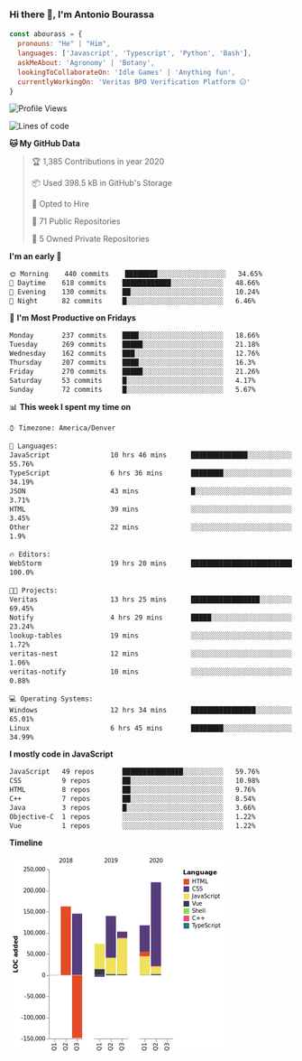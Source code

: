 ### Hi there 👋, I'm Antonio Bourassa

```javascript
const abourass = {
  pronouns: "He" | "Him",
  languages: ['Javascript', 'Typescript', 'Python', 'Bash'],
  askMeAbout: 'Agronomy' | 'Botany',
  lookingToCollaborateOn: 'Idle Games' | 'Anything fun',
  currentlyWorkingOn: 'Veritas BPO Verification Platform 😑'
}
```

<!--START_SECTION:waka-->
![Profile Views](http://img.shields.io/badge/Profile%20Views-14-blue)

![Lines of code](https://img.shields.io/badge/From%20Hello%20World%20I've%20written-9.0%20million%20Lines%20of%20code-blue)

**🐱 My GitHub Data** 

> 🏆 1,385 Contributions in year 2020
 > 
> 📦 Used 398.5 kB in GitHub's Storage 
 > 
> 💼 Opted to Hire
 > 
> 📜 71 Public Repositories 
 > 
> 🔑 5 Owned Private Repositories 

**I'm an early 🐤** 

```text
🌞 Morning    440 commits    ████████░░░░░░░░░░░░░░░░░   34.65% 
🌆 Daytime    618 commits    ████████████░░░░░░░░░░░░░   48.66% 
🌃 Evening    130 commits    ██░░░░░░░░░░░░░░░░░░░░░░░   10.24% 
🌙 Night      82 commits     █░░░░░░░░░░░░░░░░░░░░░░░░   6.46%

```
📅 **I'm Most Productive on Fridays** 

```text
Monday       237 commits    ████░░░░░░░░░░░░░░░░░░░░░   18.66% 
Tuesday      269 commits    █████░░░░░░░░░░░░░░░░░░░░   21.18% 
Wednesday    162 commits    ███░░░░░░░░░░░░░░░░░░░░░░   12.76% 
Thursday     207 commits    ████░░░░░░░░░░░░░░░░░░░░░   16.3% 
Friday       270 commits    █████░░░░░░░░░░░░░░░░░░░░   21.26% 
Saturday     53 commits     █░░░░░░░░░░░░░░░░░░░░░░░░   4.17% 
Sunday       72 commits     █░░░░░░░░░░░░░░░░░░░░░░░░   5.67%

```


📊 **This week I spent my time on** 

```text
⌚︎ Timezone: America/Denver

💬 Languages: 
JavaScript               10 hrs 46 mins      ██████████████░░░░░░░░░░░   55.76% 
TypeScript               6 hrs 36 mins       ████████░░░░░░░░░░░░░░░░░   34.19% 
JSON                     43 mins             █░░░░░░░░░░░░░░░░░░░░░░░░   3.71% 
HTML                     39 mins             ░░░░░░░░░░░░░░░░░░░░░░░░░   3.45% 
Other                    22 mins             ░░░░░░░░░░░░░░░░░░░░░░░░░   1.9%

🔥 Editors: 
WebStorm                 19 hrs 20 mins      █████████████████████████   100.0%

🐱‍💻 Projects: 
Veritas                  13 hrs 25 mins      █████████████████░░░░░░░░   69.45% 
Notify                   4 hrs 29 mins       █████░░░░░░░░░░░░░░░░░░░░   23.24% 
lookup-tables            19 mins             ░░░░░░░░░░░░░░░░░░░░░░░░░   1.72% 
veritas-nest             12 mins             ░░░░░░░░░░░░░░░░░░░░░░░░░   1.06% 
veritas-notify           10 mins             ░░░░░░░░░░░░░░░░░░░░░░░░░   0.88%

💻 Operating Systems: 
Windows                  12 hrs 34 mins      ████████████████░░░░░░░░░   65.01% 
Linux                    6 hrs 45 mins       ████████░░░░░░░░░░░░░░░░░   34.99%

```

**I mostly code in JavaScript** 

```text
JavaScript   49 repos       ███████████████░░░░░░░░░░   59.76% 
CSS          9 repos        ██░░░░░░░░░░░░░░░░░░░░░░░   10.98% 
HTML         8 repos        ██░░░░░░░░░░░░░░░░░░░░░░░   9.76% 
C++          7 repos        ██░░░░░░░░░░░░░░░░░░░░░░░   8.54% 
Java         3 repos        █░░░░░░░░░░░░░░░░░░░░░░░░   3.66% 
Objective-C  1 repos        ░░░░░░░░░░░░░░░░░░░░░░░░░   1.22% 
Vue          1 repos        ░░░░░░░░░░░░░░░░░░░░░░░░░   1.22%

```


**Timeline**

![Chart not found](https://github.com/Abourass/Abourass/blob/master/charts/bar_graph.png) 


<!--END_SECTION:waka-->

<!--
**Abourass/Abourass** is a ✨ _special_ ✨ repository because its `README.md` (this file) appears on your GitHub profile.

Here are some ideas to get you started:

- 🔭 I’m currently working on ...
- 🌱 I’m currently learning ...
- 👯 I’m looking to collaborate on ...
- 🤔 I’m looking for help with ...
- 💬 Ask me about ...
- 📫 How to reach me: ...
- 😄 Pronouns: ...
- ⚡ Fun fact: ...
-->
